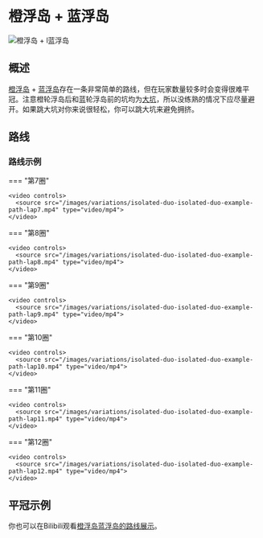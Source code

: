 # 橙浮岛 + 蓝浮岛

![橙浮岛 + l蓝浮岛](../images/variations/isolated-duo-isolated-duo.jpg)

## 概述

[橙浮岛](../rolls/isolated-duo.md#橙轮) + [蓝浮岛](../rolls/isolated-duo.md#蓝轮)存在一条非常简单的路线，但在玩家数量较多时会变得很难平冠。注意橙轮浮岛后和蓝轮浮岛前的坑均为[大坑](../advanced/isolated-duo-god-jumps.md)，所以没练熟的情况下应尽量避开。如果跳大坑对你来说很轻松，你可以跳大坑来避免拥挤。

## 路线

### 路线示例

=== "第7圈"

    <video controls>
      <source src="/images/variations/isolated-duo-isolated-duo-example-path-lap7.mp4" type="video/mp4">
    </video>

=== "第8圈"

    <video controls>
      <source src="/images/variations/isolated-duo-isolated-duo-example-path-lap8.mp4" type="video/mp4">
    </video>

=== "第9圈"

    <video controls>
      <source src="/images/variations/isolated-duo-isolated-duo-example-path-lap9.mp4" type="video/mp4">
    </video>

=== "第10圈"

    <video controls>
      <source src="/images/variations/isolated-duo-isolated-duo-example-path-lap10.mp4" type="video/mp4">
    </video>

=== "第11圈"

    <video controls>
      <source src="/images/variations/isolated-duo-isolated-duo-example-path-lap11.mp4" type="video/mp4">
    </video>

=== "第12圈"

    <video controls>
      <source src="/images/variations/isolated-duo-isolated-duo-example-path-lap12.mp4" type="video/mp4">
    </video>

## 平冠示例

你也可以在Bilibili观看[橙浮岛蓝浮岛的路线展示](https://www.bilibili.com/video/BV1PB4y1i7fh?p=9)。
